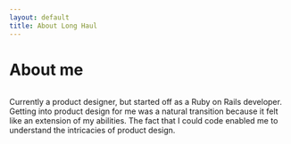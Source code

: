 ```yaml
---
layout: default
title: About Long Haul
---
```


<div class="post">
	<h1 class="pageTitle">About me</h1>
	<img src="{{ '/assets/img/touring.jpg' | prepend: site.baseurl }}" alt="">
	<p>
		Currently a product designer, but started off as a Ruby on Rails developer. Getting into product design for me was a natural transition because it felt like an extension of my abilities. The fact that I could code enabled me to understand the intricacies of product design.
	</p>
</div>
